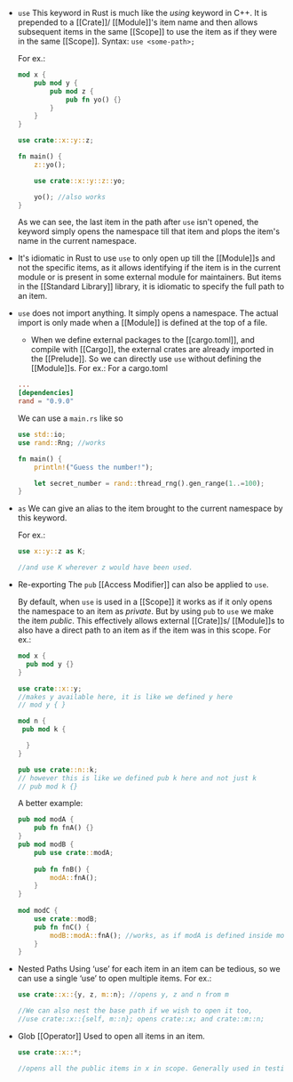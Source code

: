 - ``use``
  This  keyword in Rust is much like the *using* keyword in C++. It is prepended to a [[Crate]]/ [[Module]]'s item name and then allows subsequent items in the same [[Scope]] to use the item as if they were in the same [[Scope]].
  Syntax: 
  ``
  use <some-path>;
  ``
  
  For ex.:
  ```rust
  mod x {
      pub mod y {
          pub mod z {
              pub fn yo() {}
          }
      }
  }
  
  use crate::x::y::z;
  
  fn main() {
      z::yo();
  
      use crate::x::y::z::yo;
  
      yo(); //also works
  }
  ```
  As we can see, the last item in the path after ``use`` isn't opened, the keyword simply opens the namespace till that item and plops the item's name in the current namespace.
- It's idiomatic in Rust to use ``use`` to only open up till the [[Module]]s and not the specific items, as it allows identifying if the item is in the current module or is present in some external module for maintainers. 
  But items in the [[Standard Library]] library, it is idiomatic to specify the full path to an item.
- ``use`` does not import anything. It simply opens a namespace. 
  The actual import is only made when a [[Module]] is defined at the top of a file.
  
  * When we define external packages to the [[cargo.toml]], and compile with [[Cargo]], the external crates are already imported in the [[Prelude]]. So we can directly use ``use`` without defining the [[Module]]s.
  For ex.:
  For a cargo.toml
  ```toml
  ...
  [dependencies]
  rand = "0.9.0"
  ```
  
  We can use a ``main.rs`` like so
  ```rust
  use std::io;
  use rand::Rng; //works
  
  fn main() {
      println!("Guess the number!");
  
      let secret_number = rand::thread_rng().gen_range(1..=100);
  }
  ```
- ``as``
  We can give an alias to the item brought to the current namespace by this keyword.
  
  For ex.:
  ```rust
  use x::y::z as K;
  
  //and use K wherever z would have been used.
  ```
- Re-exporting
  The ``pub`` [[Access Modifier]] can also be applied to ``use``.
  
  By default, when ``use`` is used in a [[Scope]] it works as if it only opens the namespace to an item as *private*. But by using ``pub`` to ``use`` we make the item *public*.
  This effectively allows external [[Crate]]s/ [[Module]]s to also have a direct path to an item as if the item was in this scope. 
  For ex.:
  ```rust 
  mod x {
    pub mod y {}
  }
  
  use crate::x::y; 
  //makes y available here, it is like we defined y here 
  // mod y { }
  
  mod n {
   pub mod k {
  
    }
  }
  
  pub use crate::n::k;
  // however this is like we defined pub k here and not just k
  // pub mod k {}
  ```
  
  A better example:
  ```rust
  pub mod modA {
      pub fn fnA() {}
  }
  pub mod modB {
      pub use crate::modA;
   
      pub fn fnB() {
          modA::fnA();
      }
  }
   
  mod modC {
      use crate::modB;
      pub fn fnC() {
          modB::modA::fnA(); //works, as if modA is defined inside modB. It won't work if we hadn't used pub in pub use crate::modA;
      }
  }
  
  ```
- Nested Paths
  Using ‘use’ for each item in an item can be tedious, so we can use a single ‘use’ to open multiple items. 
  For ex.:
  ```rust
  use crate::x::{y, z, m::n}; //opens y, z and n from m
  
  //We can also nest the base path if we wish to open it too,
  //use crate::x::{self, m::n}; opens crate::x; and crate::m::n;
  
  ```
- Glob [[Operator]]
  Used to open all items in an item.
  ```rust
  use crate::x::*;
  
  //opens all the public items in x in scope. Generally used in testing as in production projects this pollutes the scope.
  
  ```